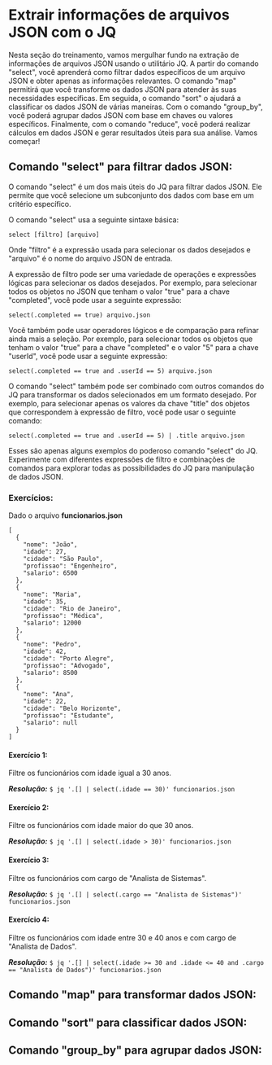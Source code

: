# Extrair informações de arquivos JSON com o JQ

Nesta seção do treinamento, vamos mergulhar fundo na extração de informações de arquivos JSON usando o utilitário JQ. A partir do comando "select", você aprenderá como filtrar dados específicos de um arquivo JSON e obter apenas as informações relevantes. O comando "map" permitirá que você transforme os dados JSON para atender às suas necessidades específicas. Em seguida, o comando "sort" o ajudará a classificar os dados JSON de várias maneiras. Com o comando "group_by", você poderá agrupar dados JSON com base em chaves ou valores específicos. Finalmente, com o comando "reduce", você poderá realizar cálculos em dados JSON e gerar resultados úteis para sua análise. Vamos começar!

## Comando "select" para filtrar dados JSON:

O comando "select" é um dos mais úteis do JQ para filtrar dados JSON. Ele permite que você selecione um subconjunto dos dados com base em um critério específico.

O comando "select" usa a seguinte sintaxe básica:
```
select [filtro] [arquivo]
```

Onde "filtro" é a expressão usada para selecionar os dados desejados e "arquivo" é o nome do arquivo JSON de entrada.

A expressão de filtro pode ser uma variedade de operações e expressões lógicas para selecionar os dados desejados. Por exemplo, para selecionar todos os objetos no JSON que tenham o valor "true" para a chave "completed", você pode usar a seguinte expressão:
```
select(.completed == true) arquivo.json
```

Você também pode usar operadores lógicos e de comparação para refinar ainda mais a seleção. Por exemplo, para selecionar todos os objetos que tenham o valor "true" para a chave "completed" e o valor "5" para a chave "userId", você pode usar a seguinte expressão:
```
select(.completed == true and .userId == 5) arquivo.json
```

O comando "select" também pode ser combinado com outros comandos do JQ para transformar os dados selecionados em um formato desejado. Por exemplo, para selecionar apenas os valores da chave "title" dos objetos que correspondem à expressão de filtro, você pode usar o seguinte comando:
```
select(.completed == true and .userId == 5) | .title arquivo.json
```

Esses são apenas alguns exemplos do poderoso comando "select" do JQ. Experimente com diferentes expressões de filtro e combinações de comandos para explorar todas as possibilidades do JQ para manipulação de dados JSON.

### Exercícios:

Dado o arquivo **funcionarios.json** 
```
[
  {
    "nome": "João",
    "idade": 27,
    "cidade": "São Paulo",
    "profissao": "Engenheiro",
    "salario": 6500
  },
  {
    "nome": "Maria",
    "idade": 35,
    "cidade": "Rio de Janeiro",
    "profissao": "Médica",
    "salario": 12000
  },
  {
    "nome": "Pedro",
    "idade": 42,
    "cidade": "Porto Alegre",
    "profissao": "Advogado",
    "salario": 8500
  },
  {
    "nome": "Ana",
    "idade": 22,
    "cidade": "Belo Horizonte",
    "profissao": "Estudante",
    "salario": null
  }
]
```
#### Exercício 1:
Filtre os funcionários com idade igual a 30 anos.

***Resolução:***
```$ jq '.[] | select(.idade == 30)' funcionarios.json```

#### Exercício 2:
Filtre os funcionários com idade maior do que 30 anos.

***Resolução:***
```$ jq '.[] | select(.idade > 30)' funcionarios.json```

#### Exercício 3:
Filtre os funcionários com cargo de "Analista de Sistemas".

***Resolução:***
```$ jq '.[] | select(.cargo == "Analista de Sistemas")' funcionarios.json```

#### Exercício 4:
Filtre os funcionários com idade entre 30 e 40 anos e com cargo de "Analista de Dados".

***Resolução:***
```$ jq '.[] | select(.idade >= 30 and .idade <= 40 and .cargo == "Analista de Dados")' funcionarios.json```

## Comando "map" para transformar dados JSON:
## Comando "sort" para classificar dados JSON:
## Comando "group_by" para agrupar dados JSON: